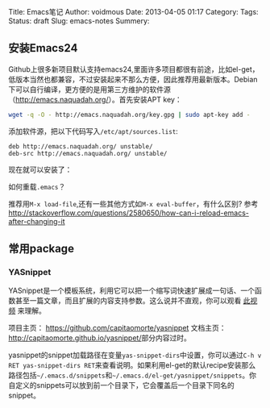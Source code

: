 Title: Emacs笔记
Author: voidmous
Date: 2013-04-05 01:17
Category:
Tags:
Status: draft
Slug: emacs-notes
Summery:

## 安装Emacs24

Github上很多新项目默认支持emacs24,里面许多项目都很有前途，比如el-get，低版本当然也都兼容，不过安装起来不那么方便，因此推荐用最新版本。Debian下可以自行编译，更方便的是用第三方维护的软件源（<http://emacs.naquadah.org/>）。首先安装APT key：

~~~bash
wget -q -O - http://emacs.naquadah.org/key.gpg | sudo apt-key add -
~~~

添加软件源，把以下代码写入`/etc/apt/sources.list`:

~~~text
deb http://emacs.naquadah.org/ unstable/
deb-src http://emacs.naquadah.org/ unstable/
~~~

现在就可以安装了：

如何重载`.emacs`？

推荐用`M-x load-file`,还有一些其他方式如`M-x eval-buffer`，有什么区别?
参考<http://stackoverflow.com/questions/2580650/how-can-i-reload-emacs-after-changing-it>


## 常用package

### YASnippet

YASnippet是一个模板系统，利用它可以把一个缩写词快速扩展成一句话、一个函数甚至一篇文章，而且扩展的内容支持参数。这么说并不直观，你可以观看 [此视频](http://yasnippet.googlecode.com/files/yasnippet.avi ) 来理解。

项目主页： <https://github.com/capitaomorte/yasnippet>
文档主页： <http://capitaomorte.github.io/yasnippet/>部分内容过时。

yasnippet的snippet加载路径在变量`yas-snippet-dirs`中设置，你可以通过`C-h v RET yas-snippet-dirs RET`来查看说明。如果利用el-get的默认recipe安装那么路径包括`~/.emacs.d/snippets`和`~/.emacs.d/el-get/yasnippet/snippets`。你自定义的snippets可以放到前一个目录下，它会覆盖后一个目录下同名的snippet。

